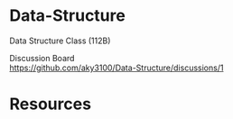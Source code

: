 # Data-Structure
Data Structure Class (112B)

Discussion Board  
https://github.com/aky3100/Data-Structure/discussions/1

# Resources  


